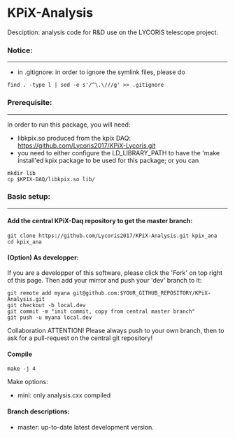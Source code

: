 # KPiX-Analysis

Desciption: analysis code for R&D use on the LYCORIS telescope project.

### Notice:
--------------
* in .gitignore: in order to ignore the symlink files, please do
```
find . -type l | sed -e s'/^\.\///g' >> .gitignore
```

### Prerequisite:
--------------

In order to run this package, you will need:
* libkpix.so produced from the kpix DAQ: https://github.com/Lycoris2017/KPiX-Lycoris.git
* you need to either configure the LD_LIBRARY_PATH to have the 'make install'ed kpix package to be used for this package; or you can
```
mkdir lib
cp $KPIX-DAQ/libkpix.so lib/
```

### Basic setup:
--------------

#### Add the central KPiX-Daq repository to get the master branch:

```
git clone https://github.com/Lycoris2017/KPiX-Analysis.git kpix_ana
cd kpix_ana
```

#### (Option) As developper:

If you are a developper of this software, please click the 'Fork' on top right of this page. Then add your mirror and push your 'dev' branch to it:

```
git remote add myana git@github.com:$YOUR_GITHUB_REPOSITORY/KPiX-Analysis.git
git checkout -b local.dev
git commit -m "init commit, copy from central master branch"
git push -u myana local.dev
```

Collaboration ATTENTION! Please always push to your own branch, then to ask for a pull-request on the central git repository!

#### Compile

```
make -j 4
```
Make options:
* mini: only analysis.cxx compiled

#### Branch descriptions:

* master: up-to-date latest development version.


